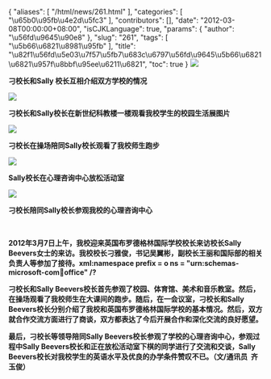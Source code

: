 {
    "aliases": [
        "/html/news/261.html"
    ],
    "categories": [
        "\u65b0\u95fb\u4e2d\u5fc3"
    ],
    "contributors": [],
    "date": "2012-03-08T00:00:00+08:00",
    "isCJKLanguage": true,
    "params": {
        "author": "\u56fd\u9645\u90e8"
    },
    "slug": "261",
    "tags": [
        "\u5b66\u6821\u8981\u95fb"
    ],
    "title": "\u82f1\u56fd\u5e03\u7f57\u5fb7\u683c\u6797\u56fd\u9645\u5b66\u6821\u6821\u957f\u8bbf\u95ee\u6211\u6821",
    "toc": true
}
**![](https://cdn.tfls.online/mirror/full/45d5c3526f74370ce8761786772344253fb14ef5.jpg)**

**刁校长和Sally 校长互相介绍双方学校的情况**

**![](https://cdn.tfls.online/mirror/full/3144294be885d297608f2f804323d83df80b0cef.jpg)**

**刁校长和Sally校长在新世纪科教楼一楼观看我校学生的校园生活展图片**

**![](https://cdn.tfls.online/mirror/full/d15e6da448a51eca02f11ac768ea054c5b3ea43a.jpg)**

**刁校长在操场陪同Sally校长观看了我校师生跑步**

**![](https://cdn.tfls.online/mirror/full/49ab8a6b07c490167012d4d90176c2366051a01d.jpg)**

**Sally校长在心理咨询中心放松活动室**

**![](https://cdn.tfls.online/mirror/full/481d21d46ea55c22699a8df4f676180c9b28f5d3.jpg)**

**刁校长陪同Sally校长参观我校的心理咨询中心**

 

**2012年3月7日上午，我校迎来英国布罗德格林国际学校校长来访校长Sally Beevers女士的来访。我校校长刁雅俊，书记吴翼彬，副校长王丽和国际部的相关负责人等参加了接待。xml:namespace prefix = o ns = "urn:schemas-microsoft-com:office:office" /?**

**刁校长和Sally Beevers校长首先参观了校园、体育馆、美术和音乐教室。然后，在操场观看了我校师生在大课间的跑步。随后，在一会议室，刁校长和Sally Beevers校长分别介绍了我校和英国布罗德格林国际学校的基本情况。然后，双方就合作交流方面进行了商谈，双方都表达了今后开展合作和深化交流的良好愿望。**

**最后，刁校长等领导陪同Sally Beevers校长参观了学校的心理咨询中心，参观过程中Sally Beevers校长和正在放松活动室下棋的同学进行了交流和交谈，Sally Beevers校长对我校学生的英语水平及优良的办学条件赞叹不已。（文/通讯员  齐玉俊）**

